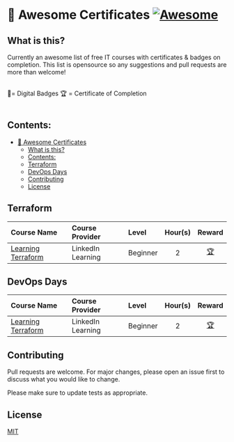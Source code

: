 # 🏅 Awesome Certificates [![Awesome](https://awesome.re/badge-flat2.svg)](https://awesome.re)

## What is this?
Currently an awesome list of free IT courses with certificates &amp; badges on completion. 
This list is opensource so any suggestions and pull requests are more than welcome!

</br>
🏅= Digital Badges 🏆 = Certificate of Completion
<br></br>

## Contents:
- [🏅 Awesome Certificates ](#-awesome-certificates-)
  - [What is this?](#what-is-this)
  - [Contents:](#contents)
  - [Terraform](#terraform)
  - [DevOps Days](#devops-days)
  - [Contributing](#contributing)
  - [License](#license)

## Terraform
| Course Name | Course Provider | Level | Hour(s) | Reward |
| :------------- |:-------------|:-------------|:-------------:|:-----:|
| [Learning Terraform](https://www.linkedin.com/learning/learning-terraform-15575129/learn-terraform-for-your-cloud-infrastructure?autoplay=true)| LinkedIn Learning | Beginner | 2 | [🏆](teste)

## DevOps Days
| Course Name | Course Provider | Level | Hour(s) | Reward |
| :------------- |:-------------|:-------------|:-------------:|:-----:|
| [Learning Terraform](https://www.linkedin.com/learning/learning-terraform-15575129/learn-terraform-for-your-cloud-infrastructure?autoplay=true)| LinkedIn Learning | Beginner | 2 | [🏆](teste)



## Contributing
Pull requests are welcome. For major changes, please open an issue first
to discuss what you would like to change.

Please make sure to update tests as appropriate.

## License
[MIT](https://choosealicense.com/licenses/mit/)






